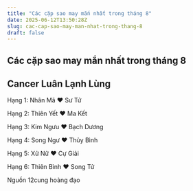 ```yaml
---
title: "Các cặp sao may mắn nhất trong tháng 8"
date: 2025-06-12T13:50:28Z
slug: cac-cap-sao-may-man-nhat-trong-thang-8
draft: false
---
```


## Các cặp sao may mắn nhất trong tháng 8

## Cancer Luân Lạnh Lùng

Hạng 1: Nhân Mã ♥ Sư Tử​

Hạng 2: Thiên Yết ♥ Ma Kết​

Hạng 3: Kim Ngưu ♥ Bạch Dương

Hạng 4: Song Ngư ♥ Thủy Bình

Hạng 5: Xử Nữ ♥ Cự Giải

Hạng 6: Thiên Bình ♥ Song Tử​
 
Nguồn 12cung hoàng đạo​